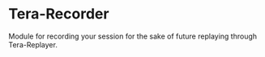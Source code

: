 # Tera-Recorder
Module for recording your session for the sake of future replaying through Tera-Replayer.
